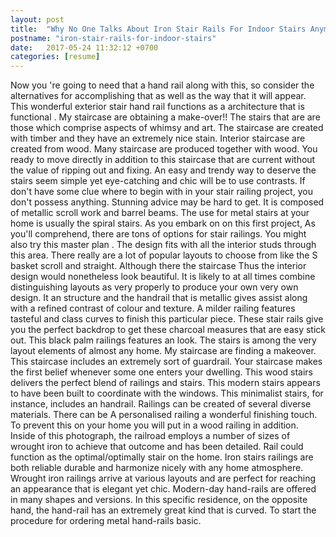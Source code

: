```yaml
---
layout: post
title:  "Why No One Talks About Iron Stair Rails For Indoor Stairs Anymore"
postname: "iron-stair-rails-for-indoor-stairs"
date:   2017-05-24 11:32:12 +0700
categories: [resume]
---
```

Now you 're going to need that a hand rail along with this, so consider the alternatives for accomplishing that as well as the way that it will appear. This wonderful exterior stair hand rail functions as a architecture that is functional . My staircase are obtaining a make-over!! The stairs that are are those which comprise aspects of whimsy and art. The staircase are created with timber and they have an extremely nice stain. Interior staircase are created from wood. Many staircase are produced together with wood. You ready to move directly in addition to this staircase that are current without the value of ripping out and fixing. An easy and trendy way to deserve the stairs seem simple yet eye-catching and chic will be to use contrasts. If don't have some clue where to begin with in your stair railing project, you don't possess anything. Stunning advice may be hard to get. It is composed of metallic scroll work and barrel beams. The use for metal stairs at your home is usually the spiral stairs. As you embark on on this first project, As you'll comprehend, there are tons of options for stair railings. You might also try this master plan . The design fits with all the interior studs through this area. There really are a lot of popular layouts to choose from like the S basket scroll and straight. Although there the staircase Thus the interior design would nonetheless look beautiful. It is likely to at all times combine distinguishing layouts as very properly to produce your own very own design. It an structure and the handrail that is metallic gives assist along with a refined contrast of colour and texture. A milder railing features tasteful and class curves to finish this particular piece. These stair rails give you the perfect backdrop to get these charcoal measures that are easy stick out. This black palm railings features an look. The stairs is among the very layout elements of almost any home. My staircase are finding a makeover. This staircase includes an extremely sort of guardrail. Your staircase makes the first belief whenever some one enters your dwelling. This wood stairs delivers the perfect blend of railings and stairs. This modern stairs appears to have been built to coordinate with the windows. This minimalist stairs, for instance, includes an handrail. Railings can be created of several diverse materials. There can be A personalised railing a wonderful finishing touch. To prevent this on your home you will put in a wood railing in addition. Inside of this photograph, the railroad employs a number of sizes of wrought iron to achieve that outcome and has been detailed. Rail could function as the optimal/optimally stair on the home. Iron stairs railings are both reliable durable and harmonize nicely with any home atmosphere. Wrought iron railings arrive at various layouts and are perfect for reaching an appearance that is elegant yet chic. Modern-day hand-rails are offered in many shapes and versions. In this specific residence, on the opposite hand, the hand-rail has an extremely great kind that is curved. To start the procedure for ordering metal hand-rails basic.
